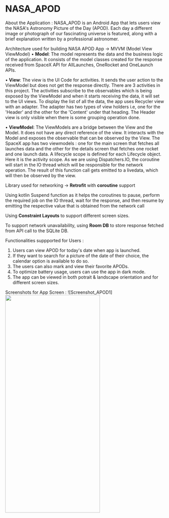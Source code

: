 # NASA_APOD

About the Application : NASA_APOD is an Android App that lets users view the NASA's Astronomy Picture of the Day (APOD). Each day a different image or photograph of our fascinating universe is featured, along with a brief explanation written by a professional astronomer.

Architecture used for building NASA APOD App -> MVVM (Model View ViewModel)
• **Model**: The model represents the data and the business logic of the application. It consists of the model classes created for the response received from SpaceX API for AllLaunches, OneRocket and OneLaunch APIs.

• **View**: The view is the UI Code for activities. It sends the user action to the ViewModel but does not get the response directly. There are 3 activities in this project. The activities subscribe to the observables which is being exposed by the ViewModel and when it starts receiving the data, it will set to the UI views. To display the list of all the data, the app uses Recycler view with an adapter. The adapter has two types of view holders i.e, one for the 'Header' and the other for the 'Content' under that heading. The Header view is only visible when there is some grouping operation done.

• **ViewModel**: The ViewModels are a bridge between the View and the Model. It does not have any direct reference of the view. It interacts with the Model and exposes the observable that can be observed by the View. The SpaceX app has two viewmodels : one for the main screen that fetches all launches data and the other for the details screen that fetches one rocket and one launch data. A lifecycle scope is defined for each Lifecycle object. Here it is the activity scope. As we are using Dispatchers.IO, the coroutine will start in the IO thread which will be responsible for the network operation. The result of this function call gets emitted to a livedata, which will then be observed by the view.

Library used for networking -> **Retrofit** with **coroutine** support

Using kotlin Suspend function as it helps the coroutines to pause, perform the required job on the IO thread, wait for the response, and then resume by emitting the respective value that is obtained from the network call

Using **Constraint Layouts** to support different screen sizes.

To support network unavailability, using **Room DB** to store response fetched from API call to the SQLite DB.

Functionalities suppported for Users :
1. Users can view APOD for today's date when app is launched.
2. If they want to search for a picture of the date of their choice, the calendar option is available to do so.
3. The users can also mark and view their favorite APODs.
4. To optimize battery usage, users can use the app in dark mode.
5. The app can be viewed in both potrait & landscape orientation and for different screen sizes.


Screenshots for App Screen :
![Screenshot_APOD1]<img src="https://user-images.githubusercontent.com/83055905/155932469-6f894890-1874-4b40-aded-a9300959e42c.png" width="300" height="690">

